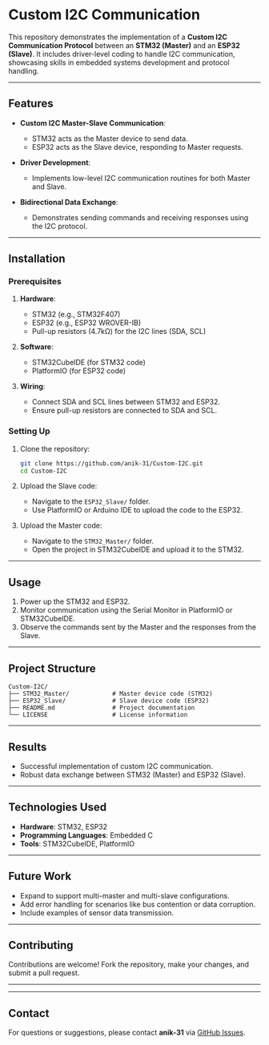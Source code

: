 # Custom I2C Communication

This repository demonstrates the implementation of a **Custom I2C Communication Protocol** between an **STM32 (Master)** and an **ESP32 (Slave)**. It includes driver-level coding to handle I2C communication, showcasing skills in embedded systems development and protocol handling.

---

## Features

- **Custom I2C Master-Slave Communication**:
  - STM32 acts as the Master device to send data.
  - ESP32 acts as the Slave device, responding to Master requests.

- **Driver Development**:
  - Implements low-level I2C communication routines for both Master and Slave.

- **Bidirectional Data Exchange**:
  - Demonstrates sending commands and receiving responses using the I2C protocol.

---

## Installation

### Prerequisites

1. **Hardware**:
   - STM32 (e.g., STM32F407)
   - ESP32 (e.g., ESP32 WROVER-IB)
   - Pull-up resistors (4.7kΩ) for the I2C lines (SDA, SCL)

2. **Software**:
   - STM32CubeIDE (for STM32 code)
   - PlatformIO (for ESP32 code)

3. **Wiring**:
   - Connect SDA and SCL lines between STM32 and ESP32.
   - Ensure pull-up resistors are connected to SDA and SCL.

### Setting Up

1. Clone the repository:
   ```bash
   git clone https://github.com/anik-31/Custom-I2C.git
   cd Custom-I2C
   ```

2. Upload the Slave code:
   - Navigate to the `ESP32_Slave/` folder.
   - Use PlatformIO or Arduino IDE to upload the code to the ESP32.

3. Upload the Master code:
   - Navigate to the `STM32_Master/` folder.
   - Open the project in STM32CubeIDE and upload it to the STM32.

---

## Usage

1. Power up the STM32 and ESP32.
2. Monitor communication using the Serial Monitor in PlatformIO or STM32CubeIDE.
3. Observe the commands sent by the Master and the responses from the Slave.

---

## Project Structure

```
Custom-I2C/
├── STM32_Master/            # Master device code (STM32)
├── ESP32_Slave/             # Slave device code (ESP32)
├── README.md                # Project documentation
└── LICENSE                  # License information
```

---

## Results

- Successful implementation of custom I2C communication.
- Robust data exchange between STM32 (Master) and ESP32 (Slave).

---

## Technologies Used

- **Hardware**: STM32, ESP32
- **Programming Languages**: Embedded C
- **Tools**: STM32CubeIDE, PlatformIO

---

## Future Work

- Expand to support multi-master and multi-slave configurations.
- Add error handling for scenarios like bus contention or data corruption.
- Include examples of sensor data transmission.

---

## Contributing

Contributions are welcome! Fork the repository, make your changes, and submit a pull request.

---

---

## Contact

For questions or suggestions, please contact **anik-31** via [GitHub Issues](https://github.com/anik-31/Custom-I2C/issues).
